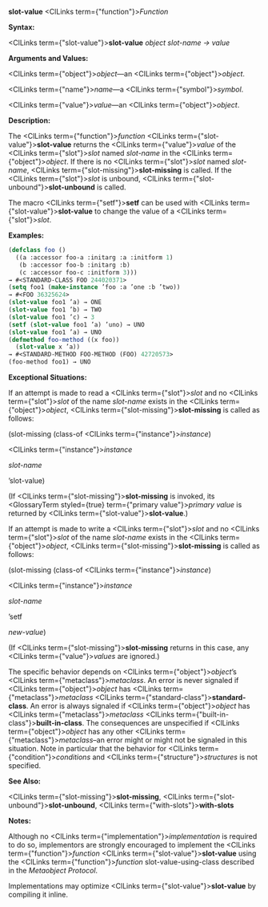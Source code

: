 **slot-value** <ClLinks  term={"function"}><i>Function</i></ClLinks> 



**Syntax:** 



<ClLinks  term={"slot-value"}><b>slot-value</b></ClLinks> *object slot-name → value* 



**Arguments and Values:** 



<ClLinks  term={"object"}><i>object</i></ClLinks>—an <ClLinks  term={"object"}><i>object</i></ClLinks>. 



<ClLinks  term={"name"}><i>name</i></ClLinks>—a <ClLinks  term={"symbol"}><i>symbol</i></ClLinks>. 



<ClLinks  term={"value"}><i>value</i></ClLinks>—an <ClLinks  term={"object"}><i>object</i></ClLinks>. 



**Description:** 



The <ClLinks  term={"function"}><i>function</i></ClLinks> <ClLinks  term={"slot-value"}><b>slot-value</b></ClLinks> returns the <ClLinks  term={"value"}><i>value</i></ClLinks> of the <ClLinks  term={"slot"}><i>slot</i></ClLinks> named *slot-name* in the <ClLinks  term={"object"}><i>object</i></ClLinks>. If there is no <ClLinks  term={"slot"}><i>slot</i></ClLinks> named *slot-name*, <ClLinks  term={"slot-missing"}><b>slot-missing</b></ClLinks> is called. If the <ClLinks  term={"slot"}><i>slot</i></ClLinks> is unbound, <ClLinks  term={"slot-unbound"}><b>slot-unbound</b></ClLinks> is called. 



The macro <ClLinks  term={"setf"}><b>setf</b></ClLinks> can be used with <ClLinks  term={"slot-value"}><b>slot-value</b></ClLinks> to change the value of a <ClLinks  term={"slot"}><i>slot</i></ClLinks>. 



**Examples:**
```lisp
(defclass foo () 
  ((a :accessor foo-a :initarg :a :initform 1) 
   (b :accessor foo-b :initarg :b) 
   (c :accessor foo-c :initform 3))) 
→ #<STANDARD-CLASS FOO 244020371> 
(setq foo1 (make-instance ’foo :a ’one :b ’two)) 
→ #<FOO 36325624> 
(slot-value foo1 ’a) → ONE 
(slot-value foo1 ’b) → TWO 
(slot-value foo1 ’c) → 3 
(setf (slot-value foo1 ’a) ’uno) → UNO 
(slot-value foo1 ’a) → UNO 
(defmethod foo-method ((x foo)) 
  (slot-value x ’a)) 
→ #<STANDARD-METHOD FOO-METHOD (FOO) 42720573> 
(foo-method foo1) → UNO 


```
**Exceptional Situations:** 



If an attempt is made to read a <ClLinks  term={"slot"}><i>slot</i></ClLinks> and no <ClLinks  term={"slot"}><i>slot</i></ClLinks> of the name *slot-name* exists in the <ClLinks  term={"object"}><i>object</i></ClLinks>, <ClLinks  term={"slot-missing"}><b>slot-missing</b></ClLinks> is called as follows: 



(slot-missing (class-of <ClLinks  term={"instance"}><i>instance</i></ClLinks>) 



<ClLinks  term={"instance"}><i>instance</i></ClLinks> 



*slot-name* 



’slot-value) 



(If <ClLinks  term={"slot-missing"}><b>slot-missing</b></ClLinks> is invoked, its <GlossaryTerm styled={true} term={"primary value"}><i>primary value</i></GlossaryTerm> is returned by <ClLinks  term={"slot-value"}><b>slot-value</b></ClLinks>.) 



If an attempt is made to write a <ClLinks  term={"slot"}><i>slot</i></ClLinks> and no <ClLinks  term={"slot"}><i>slot</i></ClLinks> of the name *slot-name* exists in the <ClLinks  term={"object"}><i>object</i></ClLinks>, <ClLinks  term={"slot-missing"}><b>slot-missing</b></ClLinks> is called as follows: 



(slot-missing (class-of <ClLinks  term={"instance"}><i>instance</i></ClLinks>) 



<ClLinks  term={"instance"}><i>instance</i></ClLinks> 



*slot-name* 



’setf 



*new-value*) 



(If <ClLinks  term={"slot-missing"}><b>slot-missing</b></ClLinks> returns in this case, any <ClLinks  term={"value"}><i>values</i></ClLinks> are ignored.) 



The specific behavior depends on <ClLinks  term={"object"}><i>object</i></ClLinks>’s <ClLinks  term={"metaclass"}><i>metaclass</i></ClLinks>. An error is never signaled if <ClLinks  term={"object"}><i>object</i></ClLinks> has <ClLinks  term={"metaclass"}><i>metaclass</i></ClLinks> <ClLinks  term={"standard-class"}><b>standard-class</b></ClLinks>. An error is always signaled if <ClLinks  term={"object"}><i>object</i></ClLinks> has <ClLinks  term={"metaclass"}><i>metaclass</i></ClLinks> <ClLinks  term={"built-in-class"}><b>built-in-class</b></ClLinks>. The consequences are unspecified if <ClLinks  term={"object"}><i>object</i></ClLinks> has any other <ClLinks  term={"metaclass"}><i>metaclass</i></ClLinks>–an error might or might not be signaled in this situation. Note in particular that the behavior for <ClLinks  term={"condition"}><i>conditions</i></ClLinks> and <ClLinks  term={"structure"}><i>structures</i></ClLinks> is not specified. 



**See Also:** 



<ClLinks  term={"slot-missing"}><b>slot-missing</b></ClLinks>, <ClLinks  term={"slot-unbound"}><b>slot-unbound</b></ClLinks>, <ClLinks  term={"with-slots"}><b>with-slots</b></ClLinks> 



**Notes:** 



Although no <ClLinks  term={"implementation"}><i>implementation</i></ClLinks> is required to do so, implementors are strongly encouraged to implement the <ClLinks  term={"function"}><i>function</i></ClLinks> <ClLinks  term={"slot-value"}><b>slot-value</b></ClLinks> using the <ClLinks  term={"function"}><i>function</i></ClLinks> slot-value-using-class described in the *Metaobject Protocol*. 



Implementations may optimize <ClLinks  term={"slot-value"}><b>slot-value</b></ClLinks> by compiling it inline. 



